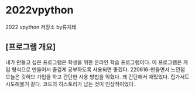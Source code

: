 # 2022vpython
2022 vpython 저장소 by류지태
## [프로그램 개요]
내가 만들고 싶은 프로그램은 학생을 위한 온라인 학습 프로그램이다. 이 프로그램은 게임 형식으로 만들어서 즐겁게 공부하도록 사용되면 좋겠다.
220616-만들면서 느낀점
오늘은 깃허브 가입을 하고 간단한 사용 방법을 익혔다.
꽤 간단해서 재밌었다.
집가서도 시도해볼거 같다.
코드의 히스토리가 남는 것이 인상적이었다.
